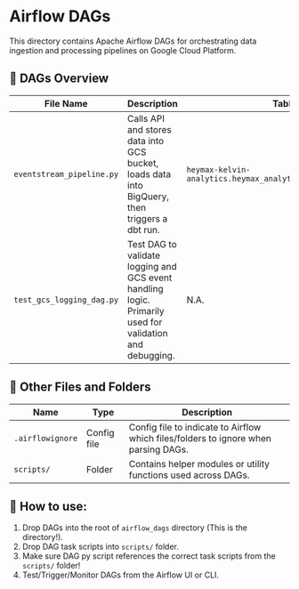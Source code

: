 # Airflow DAGs

This directory contains Apache Airflow DAGs for orchestrating data ingestion and processing pipelines on Google Cloud Platform.

## 📄 DAGs Overview

| File Name                  | Description                                                                                                   | Table          |
|---------------------------|---------------------------------------------------------------------------------------------------------------|----------------|
| `eventstream_pipeline.py` | Calls API and stores data into GCS bucket, loads data into BigQuery, then triggers a dbt run.                 | `heymax-kelvin-analytics.heymax_analytics.event_stream_raw` |
| `test_gcs_logging_dag.py` | Test DAG to validate logging and GCS event handling logic. Primarily used for validation and debugging.        | N.A.   |


## 📁 Other Files and Folders

| Name             | Type        | Description                                                         |
|------------------|-------------|-----------------------------------------------------------------------------|
| `.airflowignore` | Config file | Config file to indicate to Airflow which files/folders to ignore when parsing DAGs.             |
| `scripts/`       | Folder      | Contains helper modules or utility functions used across DAGs.              |


## 🚀 How to use:

1. Drop DAGs into the root of `airflow_dags` directory (This is the directory!).
2. Drop DAG task scripts into `scripts/` folder.
3. Make sure DAG py script references the correct task scripts from the `scripts/` folder!
4. Test/Trigger/Monitor DAGs from the Airflow UI or CLI.

